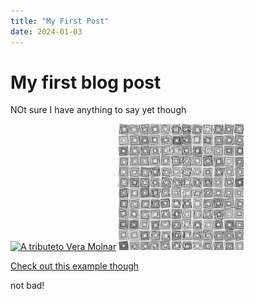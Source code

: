 ```yaml
---
title: "My First Post"
date: 2024-01-03
---
```

# My first blog post
NOt sure I have anything to say yet though

[![A tributeto Vera Molnar](/myCodingPortfolioTest/images/veraMolnar.png "An image of my Vera Molnar homage")](https://cranbim.github.io/myCodingPortfolioTest/creativeCode/gen24-05-VeraMolnar/index.html)
<img src="/images/veraMolnar.png" width="200">

[Check out this example though](https://cranbim.github.io/myCodingPortfolioTest/creativeCode/gen24-05-VeraMolnar/index.html)

not bad!

